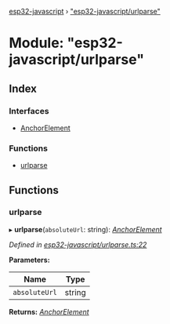 [esp32-javascript](../README.md) › ["esp32-javascript/urlparse"](_esp32_javascript_urlparse_.md)

# Module: "esp32-javascript/urlparse"

## Index

### Interfaces

* [AnchorElement](../interfaces/_esp32_javascript_urlparse_.anchorelement.md)

### Functions

* [urlparse](_esp32_javascript_urlparse_.md#urlparse)

## Functions

###  urlparse

▸ **urlparse**(`absoluteUrl`: string): *[AnchorElement](../interfaces/_esp32_javascript_urlparse_.anchorelement.md)*

*Defined in [esp32-javascript/urlparse.ts:22](https://github.com/marcelkottmann/esp32-javascript/blob/79968c6/components/esp32-javascript/urlparse.ts#L22)*

**Parameters:**

Name | Type |
------ | ------ |
`absoluteUrl` | string |

**Returns:** *[AnchorElement](../interfaces/_esp32_javascript_urlparse_.anchorelement.md)*
